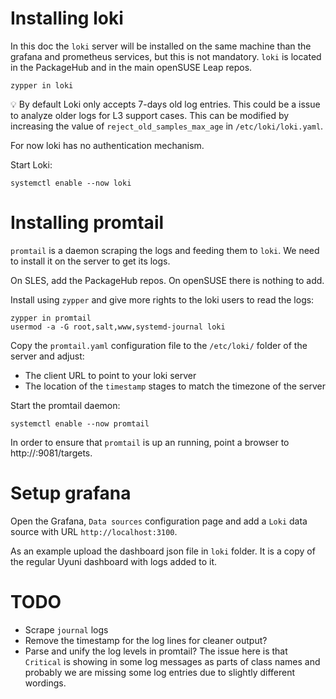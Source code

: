# Installing loki

In this doc the `loki` server will be installed on the same machine than the grafana and prometheus services, but this is not mandatory.
`loki` is located in the PackageHub and in the main openSUSE Leap repos.

    zypper in loki

💡 By default Loki only accepts 7-days old log entries.
This could be a issue to analyze older logs for L3 support cases.
This can be modified by increasing the value of `reject_old_samples_max_age` in `/etc/loki/loki.yaml`.

For now loki has no authentication mechanism.

Start Loki:

    systemctl enable --now loki


# Installing promtail

`promtail` is a daemon scraping the logs and feeding them to `loki`.
We need to install it on the server to get its logs.

On SLES, add the PackageHub repos. On openSUSE there is nothing to add.

Install using `zypper` and give more rights to the loki users to read the logs:

    zypper in promtail
    usermod -a -G root,salt,www,systemd-journal loki

Copy the `promtail.yaml` configuration file to the `/etc/loki/` folder of the server and adjust:

* The client URL to point to your loki server
* The location of the `timestamp` stages to match the timezone of the server

Start the promtail daemon:

    systemctl enable --now promtail

In order to ensure that `promtail` is up an running, point a browser to http://<server>:9081/targets.

# Setup grafana

Open the Grafana, `Data sources` configuration page and add a `Loki` data source with URL `http://localhost:3100`.

As an example upload the dashboard json file in `loki` folder.
It is a copy of the regular Uyuni dashboard with logs added to it.

# TODO

* Scrape `journal` logs
* Remove the timestamp for the log lines for cleaner output?
* Parse and unify the log levels in promtail?
  The issue here is that `Critical` is showing in some log messages as parts of class names and probably we are missing some log entries due to slightly different wordings.
